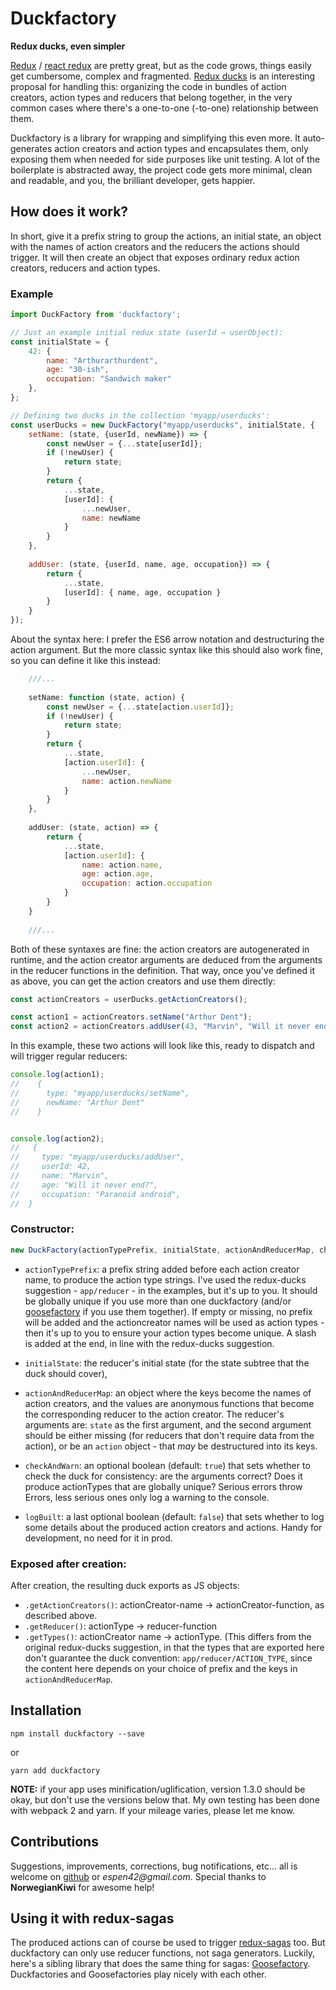 # Duckfactory
**Redux ducks, even simpler**

[Redux](https://github.com/reactjs/redux) / [react redux](https://github.com/reactjs/react-redux) are pretty great, but as the code grows, things easily get cumbersome, complex and fragmented. [Redux ducks](https://github.com/erikras/ducks-modular-redux) is an interesting proposal for handling this: organizing the code in bundles of action creators, action types and reducers that belong together, in the very common cases where there's a one-to-one (-to-one) relationship between them.

Duckfactory is a library for wrapping and simplifying this even more. It auto-generates action creators and action types and encapsulates them, only exposing them when needed for side purposes like unit testing. A lot of the boilerplate is abstracted away, the project code gets more minimal, clean and readable, and you, the brilliant developer, gets happier.


## How does it work?

In short, give it a prefix string to group the actions, an initial state, an object with the names of action creators and the reducers the actions should trigger. It will then create an object that exposes ordinary redux action creators, reducers and action types.


### Example

```javascript
import DuckFactory from 'duckfactory';

// Just an example initial redux state (userId → userObject):
const initialState = {
    42: {
        name: "Arthurarthurdent",
        age: "30-ish",
        occupation: "Sandwich maker"
    },
};

// Defining two ducks in the collection 'myapp/userducks':
const userDucks = new DuckFactory("myapp/userducks", initialState, {
    setName: (state, {userId, newName}) => {
        const newUser = {...state[userId]};
        if (!newUser) {
            return state;
        }
    	return {
    	    ...state,
    	 	[userId]: {
    	    	...newUser,
    	    	name: newName
    	 	}
    	}
    },
    
    addUser: (state, {userId, name, age, occupation}) => {
    	return {
    	    ...state,
    	    [userId]: { name, age, occupation }
    	}
    }
});

```

About the syntax here: I prefer the ES6 arrow notation and destructuring the action argument. But the more classic syntax like this should also work fine, so you can define it like this instead:

```javascript
	///...
	
    setName: function (state, action) {
        const newUser = {...state[action.userId]};
        if (!newUser) {
            return state;
        }
    	return {
    	    ...state,
    	 	[action.userId]: {
    	    	...newUser,
    	    	name: action.newName
    	 	}
    	}
    },
    
    addUser: (state, action) => {
    	return {
    	    ...state,
    	    [action.userId]: { 
    	        name: action.name, 
    	        age: action.age, 
    	        occupation: action.occupation 
    	    }
    	}
    }
    
    ///...
```

Both of these syntaxes are fine: the action creators are autogenerated in runtime, and the action creator arguments are deduced from the arguments in the reducer functions in the definition. That way, once you've defined it as above, you can get the action creators and use them directly:
 
 
```javascript
const actionCreators = userDucks.getActionCreators();

const action1 = actionCreators.setName("Arthur Dent");
const action2 = actionCreators.addUser(43, "Marvin", "Will it never end?", "Paranoid android");
```


In this example, these two actions will look like this, ready to dispatch and will trigger regular reducers:

```javascript
console.log(action1);
//    {
//      type: "myapp/userducks/setName",
//      newName: "Arthur Dent"
//    }


console.log(action2);
//   {
//     type: "myapp/userducks/addUser",
//     userId: 42,
//     name: "Marvin",
//     age: "Will it never end?",
//     occupation: "Paranoid android",
//  }
```


### Constructor:

```javascript
new DuckFactory(actionTypePrefix, initialState, actionAndReducerMap, checkAndWarn, logBuilt)
```

- `actionTypePrefix`: a prefix string added before each action creator name, to produce the action type strings. I've used the redux-ducks suggestion - `app/reducer` - in the examples, but it's up to you. It should be globally unique if you use more than one duckfactory (and/or [goosefactory](https://github.com/espen42/goosefactory) if you use them together). If empty or missing, no prefix will be added and the actioncreator names will be used as action types - then it's up to you to ensure your action types become unique. A slash is added at the end, in line with the redux-ducks suggestion.

- `initialState`: the reducer's initial state (for the state subtree that the duck should cover),
 
- `actionAndReducerMap`: an object where the keys become the names of action creators, and the values are anonymous functions that become the corresponding reducer to the action creator. The reducer's arguments are: `state` as the first argument, and the second argument should be either missing (for reducers that don't require data from the action), or be an `action` object - that _may_ be destructured into its keys.
 
- `checkAndWarn`: an optional boolean (default: `true`) that sets whether to check the duck for consistency: are the arguments correct? Does it produce actionTypes that are globally unique? Serious errors throw Errors, less serious ones only log a warning to the console.

- `logBuilt`: a last optional boolean (default: `false`) that sets whether to log some details about the produced action creators and actions. Handy for development, no need for it in prod.

### Exposed after creation:
After creation, the resulting duck exports as JS objects:
- `.getActionCreators()`: actionCreator-name → actionCreator-function, as described above.
- `.getReducer()`: actionType → reducer-function
- `.getTypes()`: actionCreator name → actionType. (This differs from the original redux-ducks suggestion, in that the types that are exported here don't guarantee the duck convention: `app/reducer/ACTION_TYPE`, since the content here depends on your choice of prefix and the keys in `actionAndReducerMap`. 


## Installation
```
npm install duckfactory --save
```
or
```
yarn add duckfactory
```

**NOTE:** if your app uses minification/uglification, version 1.3.0 should be okay, but don't use the versions below that. My own testing has been done with webpack 2 and yarn. If your mileage varies, please let me know.


## Contributions
Suggestions, improvements, corrections, bug notifications, etc... all is welcome on [github](https://github.com/espen42/goosefactory) or _espen42@gmail.com_. Special thanks to **NorwegianKiwi** for awesome help!


## Using it with redux-sagas

The produced actions can of course be used to trigger [redux-sagas](https://github.com/redux-saga/redux-saga) too. But duckfactory can only use reducer functions, not saga generators. Luckily, here's a sibling library that does the same thing for sagas: [Goosefactory](https://github.com/espen42/goosefactory). Duckfactories and Goosefactories play nicely with each other. 
